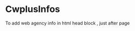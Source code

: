 CwplusInfos
===========

To add web agency info in html head block , just after page <title>.
This module is developed with laravel 5.6

Installation
------------
#### With composer

1. Add to your `composer.json`:

    ```json
    "require": {
        "cwplus/cwplus-infos": "dev-master"
    }
    ```

2. Now tell composer to download cwplus-infos by running the command:

    ```bash
    $ php composer.phar update
    ```

3. Next, publish the config file with the following artisan command. 
  
    ```bash
    $ php artisan vendor:publish --provider="Cwplus\CwplusInfos\CwplusInfosServiceProvider" --tag="config"
    ```




Credits
-------

Cwplus Infos module is developed with laravel 5.6 by Cwplus agency

[cwplus-infos]: https://github.com/cwplus/cwplus/cwplus-infos.git
